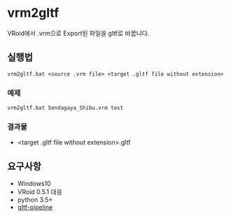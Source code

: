 # vrm2gltf
VRoid에서 .vrm으로 Export된 파일을 gltf로 바꿉니다.

## 실행법
```
vrm2gltf.bat <source .vrm file> <target .gltf file without extension>
```

### 예제
```
vrm2gltf.bat Sendagaya_Shibu.vrm test
```

### 결과물
- \<target .gltf file without extension>.gltf

## 요구사항
- Windows10
- VRoid 0.5.1 대응
- python 3.5+
- [gltf-pipeline](https://github.com/AnalyticalGraphicsInc/gltf-pipeline)
